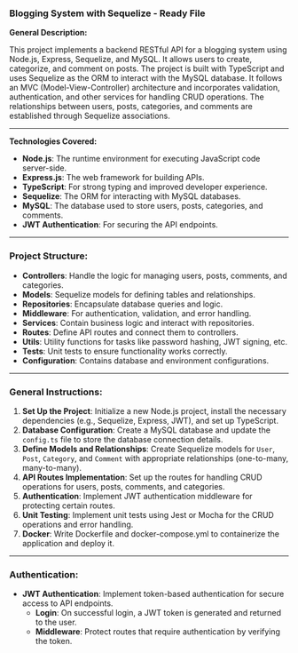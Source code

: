 ### Blogging System with Sequelize - Ready File

**General Description:**

This project implements a backend RESTful API for a blogging system using Node.js, Express, Sequelize, and MySQL. It allows users to create, categorize, and comment on posts. The project is built with TypeScript and uses Sequelize as the ORM to interact with the MySQL database. It follows an MVC (Model-View-Controller) architecture and incorporates validation, authentication, and other services for handling CRUD operations. The relationships between users, posts, categories, and comments are established through Sequelize associations.

---

**Technologies Covered:**

- **Node.js**: The runtime environment for executing JavaScript code server-side.
- **Express.js**: The web framework for building APIs.
- **TypeScript**: For strong typing and improved developer experience.
- **Sequelize**: The ORM for interacting with MySQL databases.
- **MySQL**: The database used to store users, posts, categories, and comments.
- **JWT Authentication**: For securing the API endpoints.

---

### **Project Structure:**

- **Controllers**: Handle the logic for managing users, posts, comments, and categories.
- **Models**: Sequelize models for defining tables and relationships.
- **Repositories**: Encapsulate database queries and logic.
- **Middleware**: For authentication, validation, and error handling.
- **Services**: Contain business logic and interact with repositories.
- **Routes**: Define API routes and connect them to controllers.
- **Utils**: Utility functions for tasks like password hashing, JWT signing, etc.
- **Tests**: Unit tests to ensure functionality works correctly.
- **Configuration**: Contains database and environment configurations.

---

### **General Instructions:**

1. **Set Up the Project**: Initialize a new Node.js project, install the necessary dependencies (e.g., Sequelize, Express, JWT), and set up TypeScript.
2. **Database Configuration**: Create a MySQL database and update the `config.ts` file to store the database connection details.
3. **Define Models and Relationships**: Create Sequelize models for `User`, `Post`, `Category`, and `Comment` with appropriate relationships (one-to-many, many-to-many).
4. **API Routes Implementation**: Set up the routes for handling CRUD operations for users, posts, comments, and categories.
5. **Authentication**: Implement JWT authentication middleware for protecting certain routes.
6. **Unit Testing**: Implement unit tests using Jest or Mocha for the CRUD operations and error handling.
7. **Docker**: Write Dockerfile and docker-compose.yml to containerize the application and deploy it.

---

### **Authentication:**

- **JWT Authentication**: Implement token-based authentication for secure access to API endpoints.
  - **Login**: On successful login, a JWT token is generated and returned to the user.
  - **Middleware**: Protect routes that require authentication by verifying the token.


